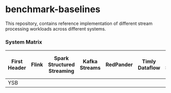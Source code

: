 # benchmark-baselines

This repository, contains reference implementation of different stream processing workloads across different systems.

### System Matrix


| First Header  | Flink | Spark Structured Streaming | Kafka Streams | RedPander | Timly Dataflow | Light Saber | Google Dataflow | Microsoft Stream Insighes / Trill | 
| ------------- | ------------- |------------- |------------- |------------- |------------- |------------- |------------- |------------- |
| YSB  |   | | | | | | |

